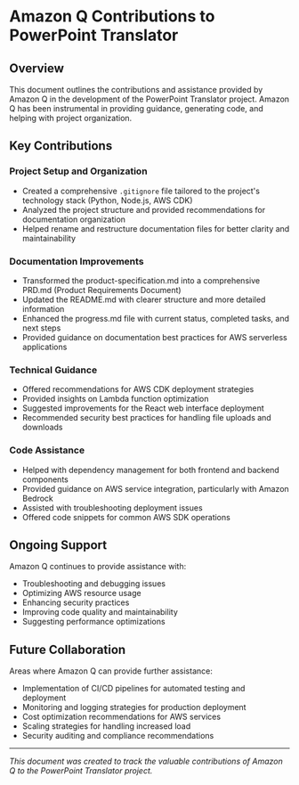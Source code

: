 # Amazon Q Contributions to PowerPoint Translator

## Overview

This document outlines the contributions and assistance provided by Amazon Q in the development of the PowerPoint Translator project. Amazon Q has been instrumental in providing guidance, generating code, and helping with project organization.

## Key Contributions

### Project Setup and Organization

- Created a comprehensive `.gitignore` file tailored to the project's technology stack (Python, Node.js, AWS CDK)
- Analyzed the project structure and provided recommendations for documentation organization
- Helped rename and restructure documentation files for better clarity and maintainability

### Documentation Improvements

- Transformed the product-specification.md into a comprehensive PRD.md (Product Requirements Document)
- Updated the README.md with clearer structure and more detailed information
- Enhanced the progress.md file with current status, completed tasks, and next steps
- Provided guidance on documentation best practices for AWS serverless applications

### Technical Guidance

- Offered recommendations for AWS CDK deployment strategies
- Provided insights on Lambda function optimization
- Suggested improvements for the React web interface deployment
- Recommended security best practices for handling file uploads and downloads

### Code Assistance

- Helped with dependency management for both frontend and backend components
- Provided guidance on AWS service integration, particularly with Amazon Bedrock
- Assisted with troubleshooting deployment issues
- Offered code snippets for common AWS SDK operations

## Ongoing Support

Amazon Q continues to provide assistance with:

- Troubleshooting and debugging issues
- Optimizing AWS resource usage
- Enhancing security practices
- Improving code quality and maintainability
- Suggesting performance optimizations

## Future Collaboration

Areas where Amazon Q can provide further assistance:

- Implementation of CI/CD pipelines for automated testing and deployment
- Monitoring and logging strategies for production deployment
- Cost optimization recommendations for AWS services
- Scaling strategies for handling increased load
- Security auditing and compliance recommendations

---

*This document was created to track the valuable contributions of Amazon Q to the PowerPoint Translator project.*
